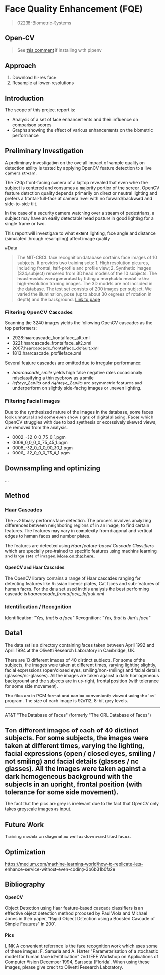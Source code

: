 # Face Quality Enhancement (FQE)
> 02238-Biometric-Systems

## Open-CV
>See [this comment](https://github.com/pypa/pipenv/issues/1313#issuecomment-358188962) if installing with pipenv

## Approach
1. Download hi-res face
2. Resample at lower-resolutions

## Introduction
The scope of this project report is:
* Analysis of a set of face enhancements and their influence on comparison scores
* Graphs showing the effect of various enhancements on the biometric performance

## Preliminary Investigation
A preliminary investigation on the overall impact of sample quality on detection ability is tested by applying OpenCV feature detection to a live camera stream.

The 720p front-facing camera of a laptop revealed that even when the subject is centered and consumes a majority portion of the screen, OpenCV feature detection quality depends primarily on direct or neutral lighting and prefers a frontal-full-face at camera level with no forward/backward and side-to-side tilt.

In the case of a security camera watching over a stream of pedestrians, a subject may have an easily detectable head posture in good lighting for a single frame or two.

This report will investigate to what extent lighting, face angle and distance (simulated through resampling) affect image quality.

#Data
>The MIT-CBCL face recognition database contains face images of 10 subjects. It provides two training sets: 1. High resolution pictures, including frontal, half-profile and profile view; 2. Synthetic images (324/subject) rendered from 3D head models of the 10 subjects. The head models were generated by fitting a morphable model to the high-resolution training images. The 3D models are not included in the database. The test set consists of 200 images per subject. We varied the illumination, pose (up to about 30 degrees of rotation in depth) and the background. [Link to page](http://cbcl.mit.edu/software-datasets/heisele/facerecognition-database.html)

### Filtering OpenCV Cascades

Scanning the 3240 images yields the following OpenCV cascades as the top performers:
* 2928:haarcascade_frontalface_alt.xml
* 3221:haarcascade_frontalface_alt2.xml
* 2887:haarcascade_frontalface_default.xml
* 1813:haarcascade_profileface.xml

Several feature cascades are omitted due to irregular performance:
* *haarcascade_smile* yields high false negative rates occasionally misclassifying a thin eyebrow as a smile
* *lefteye_2splits* and *righteye_2splits* are asymmetric features and underperform on slightly side-facing images or uneven lighting.

### Filtering Facial images
Due to the synthesized nature of the images in the database, some faces look unnatural and some even show signs of digital aliasing. Faces which OpenCV struggles with due to bad synthesis or excessively skewed views, are removed from the analysis.
* 0002_-32_0_0_75_0_1.pgm
* 0009_0_0_0_0_75_45_1.pgm
* 0008_-32_0_0_0_90_30_1.pgm
* 0006_-32_0_0_0_75_0_1.pgm

## Downsampling and optimizing
...

## Method
### Haar Cascades
The `cv2` library performs face detection. The process involves analyzing differences between neighboring regions of in an image, to find certain features. The features may vary in complexity from diagonal and vertical edges to human faces and number plates.

The features are detected using *Haar feature-based Cascade Classifiers* which are specially pre-trained to specific features using machine learning and large sets of images. [More on that here.](https://docs.opencv.org/3.4.1/d7/d8b/tutorial_py_face_detection.html)


#### OpenCV and Haar Cascades
The OpenCV library contains a range of Haar cascades ranging for detecting features like Russian license plates, Cat faces and sub-features of human faces. For the data set used in this analysis the best performing cascade is *haarcascade_frontalface_default.xml*


### Identification / Recognition
Identification: *"Yes, that is a face"*
Recognition: *"Yes, that is Jim's face"*


## Data1
The data set is a directory containing faces taken between April 1992 and April 1994 at the Olivetti Research Laboratory in Cambridge, UK.

There are 10 different images of 40 distinct subjects. For some of the subjects, the images were taken at different times, varying lighting slightly, facial expressions (open/closed eyes, smiling/non-smiling) and facial details (glasses/no-glasses).  All the images are taken against a dark homogeneous background and the subjects are in up-right, frontal position (with tolerance for some side movement).

The files are in PGM format and can be conveniently viewed using the 'xv' program. The size of each image is 92x112, 8-bit grey levels.

----
AT&T "The Database of Faces" (formerly "The ORL Database of Faces")

Ten different images of each of 40 distinct subjects. For some subjects, the images were taken at different times, varying the lighting, facial expressions (open / closed eyes, smiling / not smiling) and facial details (glasses / no glasses). All the images were taken against a dark homogeneous background with the subjects in an upright, frontal position (with tolerance for some side movement).
----

The fact that the pics are grey is irrelevant due to the fact that OpenCV only takes greyscale images as input.

## Future Work
Training models on diagonal as well as downward tilted faces.


## Optimization
https://medium.com/machine-learning-world/how-to-replicate-lets-enhance-service-without-even-coding-3b6b31b0fa2e

## Bibliography

#### OpenCV
Object Detection using Haar feature-based cascade classifiers is an effective object detection method proposed by Paul Viola and Michael Jones in their paper, "Rapid Object Detection using a Boosted Cascade of Simple Features" in 2001.

#### Pics
[LINK](http://www.cl.cam.ac.uk/research/dtg/attarchive/facedatabase.html)
A convenient reference is the face recognition work which uses some of
these images:
F. Samaria and A. Harter
"Parameterisation of a stochastic model for human face identification"
2nd IEEE Workshop on Applications of Computer Vision
December 1994, Sarasota (Florida).
When using these images, please give credit to Olivetti Research Laboratory.

